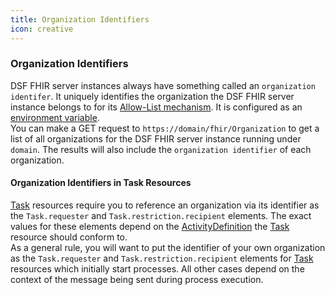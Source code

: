 ```yaml
---
title: Organization Identifiers
icon: creative
---
```


### Organization Identifiers
DSF FHIR server instances always have something called an `organization identifer`. It uniquely identifies
the organization the DSF FHIR server instance belongs to for its [Allow-List mechanism](https://dsf.dev/intro/info/allowList.html). 
It is configured as an [environment variable](https://dsf.dev/stable/maintain/fhir/configuration.html#dev-dsf-fhir-server-organization-identifier-value).  
You can make a GET request to `https://domain/fhir/Organization` to get a list of all organizations for the DSF FHIR server
instance running under `domain`. The results will also include the `organization identifier` of each organization.  

#### Organization Identifiers in Task Resources
[Task](../../concepts/fhir/task.md) resources require you to reference an organization via its identifier as 
the `Task.requester` and `Task.restriction.recipient` elements. The exact values for these elements 
depend on the [ActivityDefinition](../../concepts/fhir/activitydefinition.md) the [Task](../../concepts/fhir/task.md) resource
should conform to.  
As a general rule, you will want to put the identifier of your own organization as the `Task.requester` and `Task.restriction.recipient` elements
for [Task](../../concepts/fhir/task.md) resources which initially start processes. All other cases depend on the context of
the message being sent during process execution.